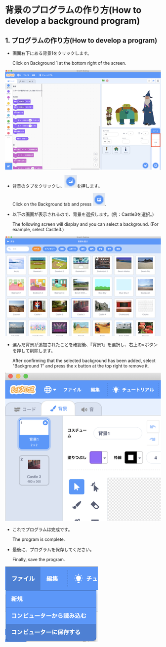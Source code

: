 # 背景のプログラムの作り方(How to develop a background program)

## 1. プログラムの作り方(How to develop a program)

- 画面右下にある背景1をクリックします。

    Click on Background 1 at the bottom right of the screen.

![Background](figure/background/background_stage.png)

- 背景のタブをクリックし、![Background](figure/background/background_button.png)を押します。

    Click on the Background tab and press ![Background](figure/background/background_button.png).

- 以下の画面が表示されるので、背景を選択します。(例：Castle3を選択。)

    The following screen will display and you can select a background. (For example, select Castle3.)

![Background](figure/background/background_select.png)

- 選んだ背景が追加されたことを確認後、『背景1』を選択し、右上の×ボタンを押して削除します。

    After confirming that the selected background has been added, select "Background 1" and press the x button at the top right to remove it.

![Background](figure/background/background_delete.png)

- これでプログラムは完成です。

    The program is complete.

- 最後に、プログラムを保存してください。

    Finally, save the program.

![Common](figure/common/save.png)
